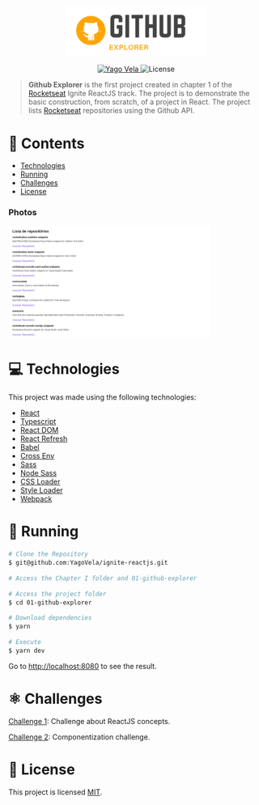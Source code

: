 <p align="center">
   <img src="https://raw.githubusercontent.com/tavareshenrique/ignite-reactjs/4c7f87360221a18410d3c19434bf6bef8afc3501/01-github-explorer/assets/img/logo.svg" alt="Github Explorer" width="280"/>
</p>

<p align="center">
   <a href="https://www.linkedin.com/in/yagovela/">
      <img alt="Yago Vela" src="https://img.shields.io/badge/-Yago Vela-FFA700?style=flat&logo=Linkedin&logoColor=white" />
   </a>

  <img alt="License" src="https://img.shields.io/badge/license-MIT-FFA700">
</p>

> <b>Github Explorer</b> is the first project created in chapter 1 of the [Rocketseat](https://github.com/Rocketseat) Ignite ReactJS track. The project is to demonstrate the basic construction, from scratch, of a project in React. The project lists [Rocketseat](https://github.com/Rocketseat) repositories using the Github API.


# :pushpin: Contents

- [Technologies](#computer-tecnologias)
- [Running](#construction_worker-executando)
- [Challenges](#atom_symbol-desafios)
- [License](#closed_book-licença)

### Photos

<div>
   <img src="https://raw.githubusercontent.com/tavareshenrique/ignite-reactjs/main/01-github-explorer/assets/img/preview.png" width="400px" />
</div>

# :computer: Technologies

This project was made using the following technologies:

- [React](https://reactjs.org/)
- [Typescript](https://www.typescriptlang.org/)
- [React DOM](https://pt-br.reactjs.org/docs/react-dom.html)
- [React Refresh](https://www.npmjs.com/package/react-refresh)
- [Babel](https://babeljs.io/)
- [Cross Env](https://github.com/kentcdodds/cross-env#readme)
- [Sass](https://sass-lang.com/)
- [Node Sass](https://github.com/sass/node-sass)
- [CSS Loader](https://webpack.js.org/loaders/css-loader/)
- [Style Loader](https://webpack.js.org/loaders/style-loader/)
- [Webpack](https://webpack.js.org/)

# :construction_worker: Running

```bash
# Clone the Repository
$ git@github.com:YagoVela/ignite-reactjs.git
```

```bash
# Access the Chapter I folder and 01-github-explorer
```

```bash
# Access the project folder
$ cd 01-github-explorer
```

```bash
# Download dependencies
$ yarn
```

```bash
# Execute
$ yarn dev
```

Go to <http://localhost:8080> to see the result.

# :atom_symbol: Challenges

[Challenge 1](https://github.com/YagoVela/ignite-reactjs/tree/main/Chapter%20I/ignite-reactjs-desafio-1): Challenge about ReactJS concepts.

[Challenge 2](https://github.com/YagoVela/ignite-reactjs/tree/main/Chapter%20I/ignite-reactjs-desafio-2): Componentization challenge.

# :closed_book: License

This project is licensed [MIT](./LICENSE).